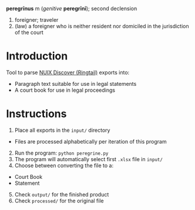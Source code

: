 **peregrīnus** m (*genitive* **peregrīnī**); second declension

1. foreigner; traveler
2. (law) a foreigner who is neither resident nor domiciled in the jurisdiction of the court

# Introduction 

Tool to parse [NUIX Discover (Ringtail)](https://www.ringtail.com/) exports into:
  - Paragraph text suitable for use in legal statements
  - A court book for use in legal proceedings

# Instructions

1. Place all exports in the `input/` directory
  - Files are processed alphabetically per iteration of this program
2. Run the program: `python peregrine.py`
3. The program will automatically select first `.xlsx` file in `input/`
4. Choose between converting the file to a:
  - Court Book
  - Statement
5. Check `output/` for the finished product
6. Check `processed/` for the original file
